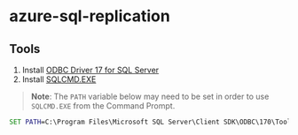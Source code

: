 # azure-sql-replication

## Tools

1. Install [ODBC Driver 17 for SQL Server](https://www.microsoft.com/en-us/download/details.aspx?id=56567)
2. Install [SQLCMD.EXE](https://docs.microsoft.com/en-us/sql/tools/sqlcmd-utility)

> **Note**: The `PATH` variable below may need to be set in order to use `SQLCMD.EXE` from the Command Prompt.

```cmd
SET PATH=C:\Program Files\Microsoft SQL Server\Client SDK\ODBC\170\Tools\Binn\;%PATH%
```
